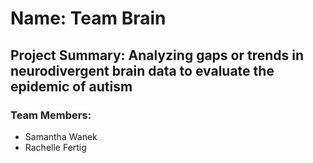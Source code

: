 # Name: Team Brain

## Project Summary: Analyzing gaps or trends in neurodivergent brain data to evaluate the epidemic of autism

### Team Members: 
- Samantha Wanek 
- Rachelle Fertig 

